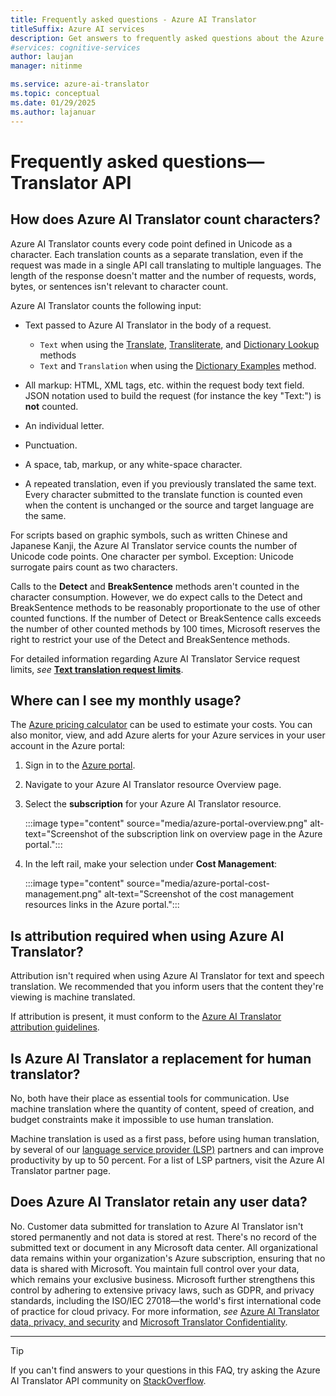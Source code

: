 ```yaml
---
title: Frequently asked questions - Azure AI Translator
titleSuffix: Azure AI services
description: Get answers to frequently asked questions about the Azure AI Translator API in Azure AI services.
#services: cognitive-services
author: laujan
manager: nitinme

ms.service: azure-ai-translator
ms.topic: conceptual
ms.date: 01/29/2025
ms.author: lajanuar
---
```


# Frequently asked questions—Translator API

## How does Azure AI Translator count characters?

Azure AI Translator counts every code point defined in Unicode as a character. Each translation counts as a separate translation, even if the request was made in a single API call translating to multiple languages. The length of the response doesn't matter and the number of requests, words, bytes, or sentences isn't relevant to character count.

Azure AI Translator counts the following input:

* Text passed to Azure AI Translator in the body of a request.
  * `Text` when using the [Translate](reference/v3-0-translate.md), [Transliterate](reference/v3-0-transliterate.md), and [Dictionary Lookup](reference/v3-0-dictionary-lookup.md) methods
  * `Text` and `Translation` when using the [Dictionary Examples](reference/v3-0-dictionary-examples.md) method.

* All markup: HTML, XML tags, etc. within the request body text field. JSON notation used to build the request (for instance the key "Text:") is **not** counted.
* An individual letter.
* Punctuation.
* A space, tab, markup, or any white-space character.
* A repeated translation, even if you previously translated the same text. Every character submitted to the translate function is counted even when the content is unchanged or the source and target language are the same.

For scripts based on graphic symbols, such as written Chinese and Japanese Kanji, the Azure AI Translator service counts the number of Unicode code points. One character per symbol. Exception: Unicode surrogate pairs count as two characters.

Calls to the **Detect** and **BreakSentence** methods aren't counted in the character consumption. However, we do expect calls to the Detect and BreakSentence methods to be reasonably proportionate to the use of other counted functions. If the number of Detect or BreakSentence calls exceeds the number of other counted methods by 100 times, Microsoft reserves the right to restrict your use of the Detect and BreakSentence methods.

For detailed information regarding Azure AI Translator Service request limits, *see* [**Text translation request limits**](service-limits.md#text-translation).

## Where can I see my monthly usage?

The [Azure pricing calculator](https://azure.microsoft.com/pricing/calculator/) can be used to estimate your costs. You can also monitor, view, and add Azure alerts for your Azure services in your user account in the Azure portal:

1. Sign in to the [Azure portal](https://portal.azure.com).
1. Navigate to your Azure AI Translator resource Overview page.
1. Select the **subscription** for your Azure AI Translator resource.

    :::image type="content" source="media/azure-portal-overview.png" alt-text="Screenshot of the subscription link on overview page in the Azure portal.":::

1. In the left rail, make your selection under **Cost Management**:

    :::image type="content" source="media/azure-portal-cost-management.png" alt-text="Screenshot of the cost management resources links in the Azure portal.":::

## Is attribution required when using Azure AI Translator?

Attribution isn't required when using Azure AI Translator for text and speech translation. We recommended that you inform users that the content they're viewing is machine translated.

If attribution is present, it must conform to the [Azure AI Translator attribution guidelines](https://www.microsoft.com/translator/business/attribution/).

## Is Azure AI Translator a replacement for human translator?

No, both have their place as essential tools for communication. Use machine translation where the quantity of content, speed of creation, and budget constraints make it impossible to use human translation.

Machine translation is used as a first pass, before using human translation, by several of our [language service provider (LSP)](https://www.microsoft.com/translator/business/partners/) partners and can improve productivity by up to 50 percent. For a list of LSP partners, visit the Azure AI Translator partner page.

## Does Azure AI Translator retain any user data?

No. Customer data submitted for translation to Azure AI Translator isn't stored permanently and not data is stored at rest. There's no record of the submitted text or document in any Microsoft data center. All organizational data remains within your organization's Azure subscription, ensuring that no data is shared with Microsoft. You maintain full control over your data, which remains your exclusive business. Microsoft further strengthens this control by adhering to extensive privacy laws, such as GDPR, and privacy standards, including the ISO/IEC 27018—the world's first international code of practice for cloud privacy. For more information, *see* [Azure AI Translator data, privacy, and security](/legal/cognitive-services/translator/data-privacy-security) and [Microsoft Translator Confidentiality](https://www.microsoft.com/en-us/translator/business/notrace/#compliance).

---
> [!TIP]
> If you can't find answers to your questions in this FAQ, try asking the Azure AI Translator API community on [StackOverflow](https://stackoverflow.com/search?q=%5Bmicrosoft-cognitive%5D+or+%5Bmicrosoft-cognitive%5D+translator&s=34bf0ce2-b6b3-4355-86a6-d45a1121fe27).
